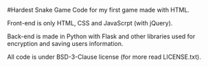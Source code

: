 #Hardest Snake Game
Code for my first game made with HTML.

Front-end is only HTML, CSS and JavaScrpt (with jQuery).

Back-end is made in Python with Flask and other libraries
used for encryption and saving users information.

All code is under BSD-3-Clause license (for more read LICENSE.txt).
